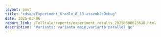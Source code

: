 ```yaml
---
layout: post
title: "cdsap/Experiment_Gradle_8_13-assembleDebug"
date: 2025-03-06
report_link: /Telltale/reports/experiment_results_20250306023630.html
description: "Variants: varianta_main,variantb_parallel_gc"
---
```


